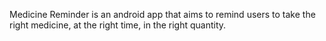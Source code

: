 Medicine Reminder is an android app that aims to remind users to take the right medicine, at the right time, in the right quantity.
